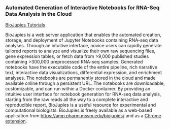### Automated Generation of Interactive Notebooks for RNA-Seq Data Analysis in the Cloud  

[BioJupies Tutorials](https://www.youtube.com/playlist?list=PLfq4yYrYksVjtq2-vjwnywqGMLAJwrBsR)

BioJupies is a web server application that enables the automated creation, storage, and deployment of Jupyter Notebooks containing RNA-seq data analyses. Through an intuitive interface, novice users can rapidly generate tailored reports to analyze and visualize their own raw sequencing files, gene expression tables, or fetch data from >9,000 published studies containing >300,000 preprocessed RNA-seq samples. Generated notebooks have the executable code of the entire pipeline, rich narrative text, interactive data visualizations, differential expression, and enrichment analyses. The notebooks are permanently stored in the cloud and made available online through a persistent URL. The notebooks are downloadable, customizable, and can run within a Docker container. By providing an intuitive user interface for notebook generation for RNA-seq data analysis, starting from the raw reads all the way to a complete interactive and reproducible report, BioJupies is a useful resource for experimental and computational biologists. BioJupies is freely available as a web-based application from https://amp.pharm.mssm.edu/biojupies/ and as a [Chrome extension](https://chrome.google.com/webstore/detail/biojupies-generator/picalhhlpcjhonibabfigihelpmpadel).
